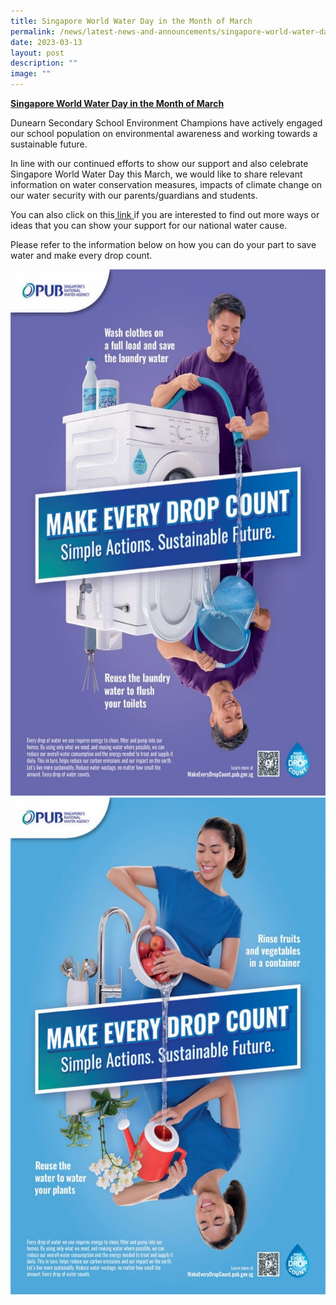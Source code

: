 ```yaml
---
title: Singapore World Water Day in the Month of March
permalink: /news/latest-news-and-announcements/singapore-world-water-day-2023/
date: 2023-03-13
layout: post
description: ""
image: ""
---
```

<p><strong><u>Singapore World Water Day in the Month of March </u></strong></p>
<p>Dunearn Secondary School Environment Champions have actively engaged our school population on environmental awareness and working towards a sustainable future.</p>
<p>In line with our continued efforts to show our support and also celebrate Singapore World Water Day this March, we would like to share relevant information on water conservation measures, impacts of climate change on our water security with our parents/guardians and students.</p>
<p>You can also click on this<a href="https://makeeverydropcount.pub.gov.sg/singapore-world-water-day/"> link&nbsp;</a>if&nbsp;you are interested to find out more ways or ideas that you can show your support for our national water cause.</p>
<p>Please refer to the information below on how you can do your part to save water and make every drop count.</p>

![](/images/pub1.jpg)![](/images/pub2.jpg)